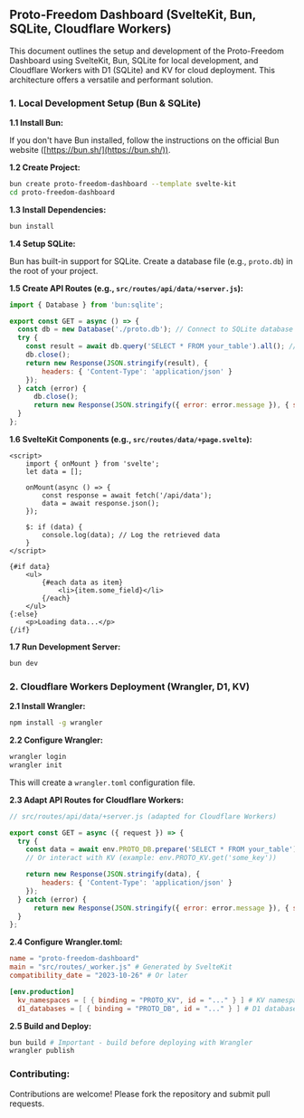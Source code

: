 ## Proto-Freedom Dashboard (SvelteKit, Bun, SQLite, Cloudflare Workers)

This document outlines the setup and development of the Proto-Freedom Dashboard using SvelteKit, Bun, SQLite for local development, and Cloudflare Workers with D1 (SQLite) and KV for cloud deployment. This architecture offers a versatile and performant solution.

### 1. Local Development Setup (Bun & SQLite)

**1.1 Install Bun:**

If you don't have Bun installed, follow the instructions on the official Bun website ([https://bun.sh/](https://bun.sh/)).

**1.2 Create Project:**

```bash
bun create proto-freedom-dashboard --template svelte-kit
cd proto-freedom-dashboard
```

**1.3 Install Dependencies:**

```bash
bun install
```

**1.4 Setup SQLite:**

Bun has built-in support for SQLite. Create a database file (e.g., `proto.db`) in the root of your project.

**1.5 Create API Routes (e.g., `src/routes/api/data/+server.js`):**

```javascript
import { Database } from 'bun:sqlite';

export const GET = async () => {
  const db = new Database('./proto.db'); // Connect to SQLite database
  try {
    const result = await db.query('SELECT * FROM your_table').all(); // Example query
    db.close();
    return new Response(JSON.stringify(result), {
        headers: { 'Content-Type': 'application/json' }
    });
  } catch (error) {
      db.close();
      return new Response(JSON.stringify({ error: error.message }), { status: 500 });
  }
};
```

**1.6 SvelteKit Components (e.g., `src/routes/data/+page.svelte`):**

```svelte
<script>
    import { onMount } from 'svelte';
    let data = [];

    onMount(async () => {
        const response = await fetch('/api/data');
        data = await response.json();
    });

    $: if (data) {
        console.log(data); // Log the retrieved data
    }
</script>

{#if data}
    <ul>
        {#each data as item}
            <li>{item.some_field}</li>
        {/each}
    </ul>
{:else}
    <p>Loading data...</p>
{/if}
```

**1.7 Run Development Server:**

```bash
bun dev
```

### 2. Cloudflare Workers Deployment (Wrangler, D1, KV)

**2.1 Install Wrangler:**

```bash
npm install -g wrangler
```

**2.2 Configure Wrangler:**

```bash
wrangler login
wrangler init
```

This will create a `wrangler.toml` configuration file.

**2.3 Adapt API Routes for Cloudflare Workers:**

```javascript
// src/routes/api/data/+server.js (adapted for Cloudflare Workers)

export const GET = async ({ request }) => {
  try {
    const data = await env.PROTO_DB.prepare('SELECT * FROM your_table').all(); // Using D1
    // Or interact with KV (example: env.PROTO_KV.get('some_key'))

    return new Response(JSON.stringify(data), {
        headers: { 'Content-Type': 'application/json' }
    });
  } catch (error) {
      return new Response(JSON.stringify({ error: error.message }), { status: 500 });
  }
};

```

**2.4 Configure Wrangler.toml:**

```toml
name = "proto-freedom-dashboard"
main = "src/routes/_worker.js" # Generated by SvelteKit
compatibility_date = "2023-10-26" # Or later

[env.production]
  kv_namespaces = [ { binding = "PROTO_KV", id = "..." } ] # KV namespace ID
  d1_databases = [ { binding = "PROTO_DB", id = "..." } ] # D1 database ID
```

**2.5 Build and Deploy:**

```bash
bun build # Important - build before deploying with Wrangler
wrangler publish
```

### Contributing:

Contributions are welcome!  Please fork the repository and submit pull requests.

